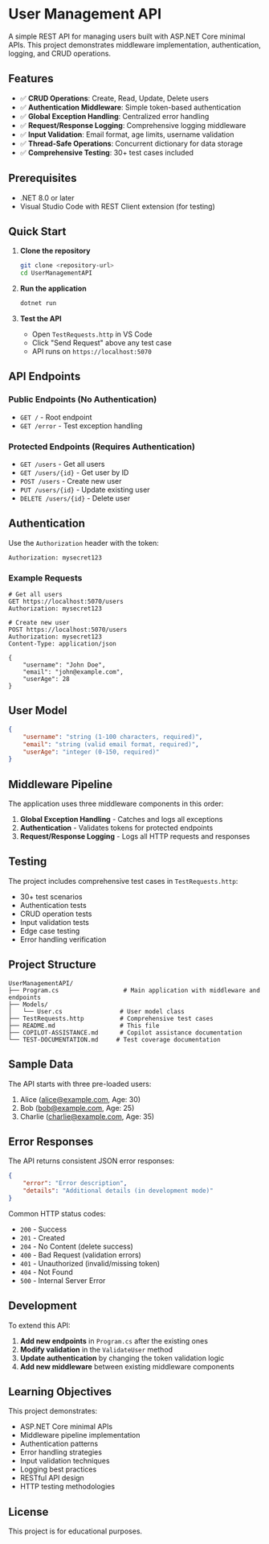 # User Management API

A simple REST API for managing users built with ASP.NET Core minimal APIs. This project demonstrates middleware implementation, authentication, logging, and CRUD operations.

## Features

- ✅ **CRUD Operations**: Create, Read, Update, Delete users
- ✅ **Authentication Middleware**: Simple token-based authentication
- ✅ **Global Exception Handling**: Centralized error handling
- ✅ **Request/Response Logging**: Comprehensive logging middleware
- ✅ **Input Validation**: Email format, age limits, username validation
- ✅ **Thread-Safe Operations**: Concurrent dictionary for data storage
- ✅ **Comprehensive Testing**: 30+ test cases included

## Prerequisites

- .NET 8.0 or later
- Visual Studio Code with REST Client extension (for testing)

## Quick Start

1. **Clone the repository**
   ```bash
   git clone <repository-url>
   cd UserManagementAPI
   ```

2. **Run the application**
   ```bash
   dotnet run
   ```

3. **Test the API**
   - Open `TestRequests.http` in VS Code
   - Click "Send Request" above any test case
   - API runs on `https://localhost:5070`

## API Endpoints

### Public Endpoints (No Authentication)
- `GET /` - Root endpoint
- `GET /error` - Test exception handling

### Protected Endpoints (Requires Authentication)
- `GET /users` - Get all users
- `GET /users/{id}` - Get user by ID
- `POST /users` - Create new user
- `PUT /users/{id}` - Update existing user
- `DELETE /users/{id}` - Delete user

## Authentication

Use the `Authorization` header with the token:

```http
Authorization: mysecret123
```

### Example Requests

```http
# Get all users
GET https://localhost:5070/users
Authorization: mysecret123

# Create new user
POST https://localhost:5070/users
Authorization: mysecret123
Content-Type: application/json

{
    "username": "John Doe",
    "email": "john@example.com",
    "userAge": 28
}
```

## User Model

```json
{
    "username": "string (1-100 characters, required)",
    "email": "string (valid email format, required)",
    "userAge": "integer (0-150, required)"
}
```

## Middleware Pipeline

The application uses three middleware components in this order:

1. **Global Exception Handling** - Catches and logs all exceptions
2. **Authentication** - Validates tokens for protected endpoints
3. **Request/Response Logging** - Logs all HTTP requests and responses

## Testing

The project includes comprehensive test cases in `TestRequests.http`:

- 30+ test scenarios
- Authentication tests
- CRUD operation tests
- Input validation tests
- Edge case testing
- Error handling verification

## Project Structure

```
UserManagementAPI/
├── Program.cs                  # Main application with middleware and endpoints
├── Models/
│   └── User.cs                # User model class
├── TestRequests.http          # Comprehensive test cases
├── README.md                  # This file
├── COPILOT-ASSISTANCE.md      # Copilot assistance documentation
└── TEST-DOCUMENTATION.md     # Test coverage documentation
```

## Sample Data

The API starts with three pre-loaded users:

1. Alice (alice@example.com, Age: 30)
2. Bob (bob@example.com, Age: 25)
3. Charlie (charlie@example.com, Age: 35)

## Error Responses

The API returns consistent JSON error responses:

```json
{
    "error": "Error description",
    "details": "Additional details (in development mode)"
}
```

Common HTTP status codes:
- `200` - Success
- `201` - Created
- `204` - No Content (delete success)
- `400` - Bad Request (validation errors)
- `401` - Unauthorized (invalid/missing token)
- `404` - Not Found
- `500` - Internal Server Error

## Development

To extend this API:

1. **Add new endpoints** in `Program.cs` after the existing ones
2. **Modify validation** in the `ValidateUser` method
3. **Update authentication** by changing the token validation logic
4. **Add new middleware** between existing middleware components

## Learning Objectives

This project demonstrates:

- ASP.NET Core minimal APIs
- Middleware pipeline implementation
- Authentication patterns
- Error handling strategies
- Input validation techniques
- Logging best practices
- RESTful API design
- HTTP testing methodologies

## License

This project is for educational purposes.
